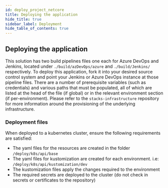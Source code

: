 ```yaml
---
id: deploy_project_netcore
title: Deploying the application
hide_title: true
sidebar_label: Deployment
hide_table_of_contents: true
---
```


## Deploying the application

This solution has two build pipelines files one each for Azure DevOps and Jenkins, located under `./build/azDevOps/azure` and `./build/Jenkins/` respectively. To deploy this application, fork it into your desired source control system and point your Jenkins or Azure DevOps instance at those pipeline files. There are a number of prerequisite variables (such as credentials) and various paths that must be populated, all of which are listed at the head of the file (if global) or in the relevant environment section (if per-environment). Please refer to the `stacks-infrastructure` repository for more information around the provisioning of the underlying infrastructure.



### Deployment files

When deployed to a kubernetes cluster, ensure the following requirements are satisfied:

* The yaml files for the resources are created in the folder `/deploy/k8s/api/base`
* The yaml files for kustomization are created for each environment. i.e: `/deploy/k8s/api/kustomization/dev`
* The kustomization files apply the changes required to the environment
* The required secrets are deployed to the cluster (do not check in secrets or certificates to the repository)
